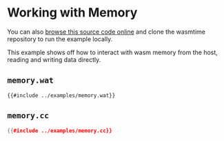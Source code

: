 # Working with Memory

You can also [browse this source code online][code] and clone the wasmtime
repository to run the example locally.

[code]: https://github.com/bytecodealliance/wasmtime/blob/main/examples/memory.cc

This example shows off how to interact with wasm memory from the host, reading and writing data directly.

## `memory.wat`

```wat
{{#include ../examples/memory.wat}}
```

## `memory.cc`

```cpp
{{#include ../examples/memory.cc}}
```
